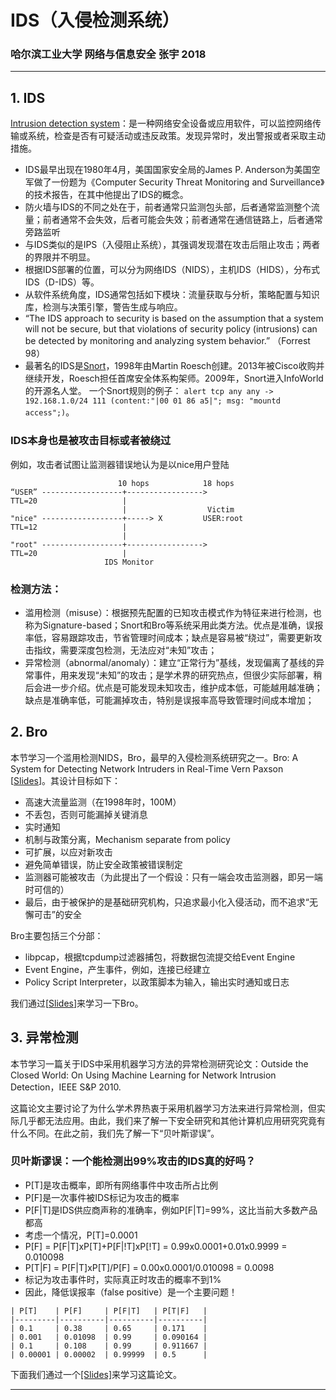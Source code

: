 # IDS（入侵检测系统）

### 哈尔滨工业大学 网络与信息安全 张宇 2018

---

## 1. IDS

[Intrusion detection system](https://en.wikipedia.org/wiki/Intrusion_detection_system)：是一种网络安全设备或应用软件，可以监控网络传输或系统，检查是否有可疑活动或违反政策。发现异常时，发出警报或者采取主动措施。

- IDS最早出现在1980年4月，美国国家安全局的James P. Anderson为美国空军做了一份题为《Computer Security Threat Monitoring and Surveillance》的技术报告，在其中他提出了IDS的概念。
- 防火墙与IDS的不同之处在于，前者通常只监测包头部，后者通常监测整个流量；前者通常不会失效，后者可能会失效；前者通常在通信链路上，后者通常旁路监听
- 与IDS类似的是IPS（入侵阻止系统），其强调发现潜在攻击后阻止攻击；两者的界限并不明显。
- 根据IDS部署的位置，可以分为网络IDS（NIDS），主机IDS（HIDS），分布式IDS（D-IDS）等。
- 从软件系统角度，IDS通常包括如下模块：流量获取与分析，策略配置与知识库，检测与决策引擎，警告生成与响应。
- “The IDS approach to security is based on the assumption that a system will not be secure, but that violations of security policy (intrusions) can be detected by monitoring and analyzing system behavior.” （Forrest 98）
- 最著名的IDS是[Snort](https://en.wikipedia.org/wiki/Snort_(software))，1998年由Martin Roesch创建。2013年被Cisco收购并继续开发，Roesch担任首席安全体系构架师。2009年，Snort进入InfoWorld的开源名人堂。
一个Snort规则的例子：
`alert tcp any any -> 192.168.1.0/24 111 (content:"|00 01 86 a5|"; msg: "mountd access";)`。


### IDS本身也是被攻击目标或者被绕过

例如，攻击者试图让监测器错误地认为是以nice用户登陆

```
                        10 hops            18 hops
“USER” ------------------+----------------->  
TTL=20                   |                  
                         |                  Victim
"nice" ------------------+-----> X         USER:root
TTL=12                   |
                         |
"root" ------------------+----------------->
TTL=20                   |
                     IDS Monitor 

```

### 检测方法：

- 滥用检测（misuse）：根据预先配置的已知攻击模式作为特征来进行检测，也称为Signature-based；Snort和Bro等系统采用此类方法。优点是准确，误报率低，容易跟踪攻击，节省管理时间成本；缺点是容易被“绕过”，需要更新攻击指纹，需要深度包检测，无法应对“未知”攻击；
- 异常检测（abnormal/anomaly）：建立“正常行为”基线，发现偏离了基线的异常事件，用来发现“未知”的攻击；是学术界的研究热点，但很少实际部署，稍后会进一步介绍。优点是可能发现未知攻击，维护成本低，可能越用越准确；缺点是准确率低，可能漏掉攻击，特别是误报率高导致管理时间成本增加；


## 2. Bro

本节学习一个滥用检测NIDS，Bro，最早的入侵检测系统研究之一。Bro: A System for Detecting Network Intruders in Real-Time Vern Paxson [[Slides](supplyments/bro-slides.pdf)]。其设计目标如下：

- 高速大流量监测（在1998年时，100M）
- 不丢包，否则可能漏掉关键消息
- 实时通知
- 机制与政策分离，Mechanism separate from policy
- 可扩展，以应对新攻击
- 避免简单错误，防止安全政策被错误制定
- 监测器可能被攻击（为此提出了一个假设：只有一端会攻击监测器，即另一端时可信的）
- 最后，由于被保护的是基础研究机构，只追求最小化入侵活动，而不追求“无懈可击”的安全

Bro主要包括三个分部：

- libpcap，根据tcpdump过滤器捕包，将数据包流提交给Event Engine
- Event Engine，产生事件，例如，连接已经建立
- Policy Script Interpreter，以政策脚本为输入，输出实时通知或日志

我们通过[[Slides](supplyments/bro-slides.pdf)]来学习一下Bro。

## 3. 异常检测


本节学习一篇关于IDS中采用机器学习方法的异常检测研究论文：Outside the Closed World: On Using Machine Learning for Network Intrusion Detection，IEEE S&P 2010.

这篇论文主要讨论了为什么学术界热衷于采用机器学习方法来进行异常检测，但实际几乎都无法应用。由此，我们来了解一下安全研究和其他计算机应用研究究竟有什么不同。在此之前，我们先了解一下“贝叶斯谬误”。

### 贝叶斯谬误：一个能检测出99%攻击的IDS真的好吗？

- P[T]是攻击概率，即所有网络事件中攻击所占比例
- P[F]是一次事件被IDS标记为攻击的概率
- P[F|T]是IDS供应商声称的准确率，例如P[F|T]=99%，这比当前大多数产品都高
- 考虑一个情况，P[T]=0.0001
- P[F] = P[F|T]xP[T]+P[F|!T]xP[!T] = 0.99x0.0001+0.01x0.9999 = 0.010098
- P[T|F] = P[F|T]xP[T]/P[F] = 0.00x0.0001/0.010098 = 0.0098
- 标记为攻击事件时，实际真正时攻击的概率不到1%
- 因此，降低误报率（false positive）是一个主要问题！

```
| P[T]    | P[F]     | P[F|T]   | P[T|F]   |
|---------|----------|----------|----------|
| 0.1     | 0.38     | 0.65     | 0.171    |
| 0.001   | 0.01098  | 0.99     | 0.090164 |
| 0.1     | 0.108    | 0.99     | 0.911667 |
| 0.00001 | 0.00002  | 0.99999  | 0.5      |
```

下面我们通过一个[[Slides]](supplyments/anomaly.pdf)来学习这篇论文。

----





